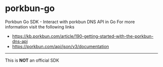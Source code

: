 # porkbun-go
Porkbun Go SDK - Interact with porkbun DNS API in Go
For more information visit the following links
* https://kb.porkbun.com/article/190-getting-started-with-the-porkbun-dns-api
* https://porkbun.com/api/json/v3/documentation 

---
This is **NOT** an official SDK
